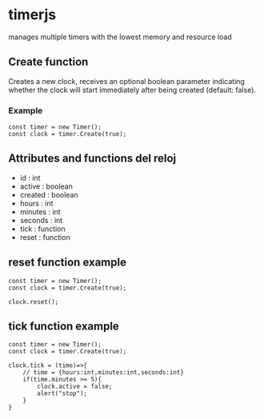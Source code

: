 # timerjs
manages multiple timers with the lowest memory and resource load

## Create function
Creates a new clock, receives an optional boolean parameter indicating whether the clock will start immediately after being created (default: false).


### Example
    const timer = new Timer();
    const clock = timer.Create(true);


## Attributes and functions del reloj
 - id       : int
 - active   : boolean
 - created  : boolean
 - hours    : int
 - minutes  : int
 - seconds  : int
 - tick     : function
 - reset    : function

## reset function example

    const timer = new Timer();
    const clock = timer.Create(true);

    clock.reset();

## tick function example

    const timer = new Timer();
    const clock = timer.Create(true);

    clock.tick = (time)=>{
        // time = {hours:int,minutes:int,seconds:int}
        if(time.minutes >= 5){
            clock.active = false;
            alert("stop");
        }
    }